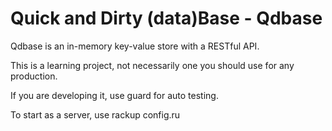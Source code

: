 # Quick and Dirty (data)Base - Qdbase

Qdbase is an in-memory key-value store with a RESTful API.

This is a learning project, not necessarily one you should use for any production.

If you are developing it, use guard for auto testing.

To start as a server, use
    rackup config.ru
